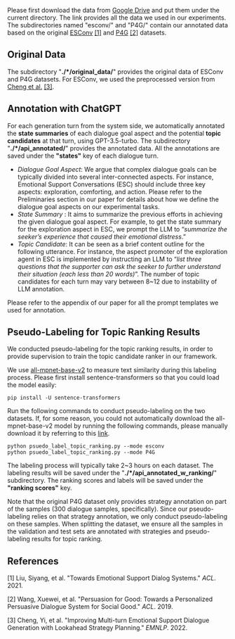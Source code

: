 
Please first download the data from [Google Drive](https://drive.google.com/drive/folders/13J9wmRqAuXSSC7PtGyclTfVouD4doLSq?usp=sharing) and put them under the current directory. The link provides all the data we used in our experiments. The subdirectories named "esconv/" and "P4G/" contain our annotated data based on the original [ESConv](https://huggingface.co/datasets/thu-coai/esconv/tree/main) [\[1\]](#jump1) and [P4G](https://github.com/ohyj1002/persuasionforgood/tree/master/data) [\[2\]](#jump2) datasets. 

## Original Data
The subdirectory "**./*/original_data/**" provides the original data of ESConv and P4G datasets. For ESConv, we used the preprocessed version from [Cheng et al.](https://github.com/lwgkzl/MultiESC/tree/main/MultiESC/data) [\[3\]](#jump3).

## Annotation with ChatGPT
For each generation turn from the system side, we automatically annotated the **state summaries** of each dialogue goal aspect and the potential **topic candidates** at that turn, using GPT-3.5-turbo. The subdirectory "**./*/api_annotated/**" provides the annotated data. All the annotations are saved under the **"states"** key of each dialogue turn. 

- *Dialogue Goal Aspect*: We argue that complex dialogue goals can be typically divided into several inter-connected aspects. For instance, Emotional Support Conversations (ESC) should include three key aspects: exploration, comforting, and action. Please refer to the Preliminaries section in our paper for details about how we define the dialogue goal aspects on our experimental tasks. 
- *State Summary* : It aims to summarize the previous efforts in achieving the given dialogue goal aspect. For example, to get the state summary for the exploration aspect in ESC, we prompt the LLM to “*summarize the seeker’s experience that caused their emotional distress*.”
- *Topic Candidate*: It can be seen as a brief content outline for the following utterance. For instance, the aspect promoter of the exploration agent in ESC is implemented by instructing an LLM to “*list three questions that the supporter can ask the seeker to further understand their situation (each less than 20 words)*”. The number of topic candidates for each turn may vary between 8~12 due to instability of LLM annotation. 

Please refer to the appendix of our paper for all the prompt templates we used for annotation. 

## Pseudo-Labeling for Topic Ranking Results
We conducted pseudo-labeling for the topic ranking results, in order to provide supervision to train the topic candidate ranker in our framework. 

We use [all-mpnet-base-v2](https://huggingface.co/sentence-transformers/all-mpnet-base-v2) to measure text similarity during this labeling process. Please first install sentence-transformers so that you could load the model easily:
```
pip install -U sentence-transformers
```

Run the following commands to conduct pseudo-labeling on the two datasets. If, for some reason, you could not automatically download the all-mpnet-base-v2 model by running the following commands, please manually download it by referring to this [link](https://huggingface.co/sentence-transformers/all-mpnet-base-v2/tree/main).
```
python psuedo_label_topic_ranking.py --mode esconv
python psuedo_label_topic_ranking.py --mode P4G
```



The labeling process will typically take 2~3 hours on each dataset. The labeling results will be saved under the  "**./*/api_annotated_w_ranking/**" subdirectory. The ranking scores and labels will be saved under the **"ranking scores"** key. 

Note that the original P4G dataset only provides strategy annotation on part of the samples (300 dialogue samples, specifically). Since our pseudo-labeling relies on that strategy annotation, we only conduct pseudo-labeling on these samples. When splitting the dataset, we ensure all the samples in the validation and test sets are annotated with strategies and pseudo-labeling results for topic ranking.

## References
<span id="jump1">[1]</span> Liu, Siyang, et al. "Towards Emotional Support Dialog Systems." _ACL_. 2021.

<span id="jump2">[2]</span> Wang, Xuewei, et al. "Persuasion for Good: Towards a Personalized Persuasive Dialogue System for Social Good." _ACL_. 2019.

<span id="jump3">[3]</span> Cheng, Yi, et al. "Improving Multi-turn Emotional Support Dialogue Generation with Lookahead Strategy Planning." _EMNLP_. 2022.
